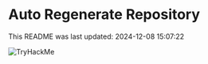 # Auto Regenerate Repository

This README was last updated: 2024-12-08 15:07:22

 ![TryHackMe](https://tryhackme.com/badge/533634)
